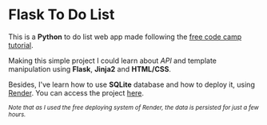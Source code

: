 # Flask To Do List
This is a **Python** to do list web app made following the [free code camp tutorial](https://www.youtube.com/watch?v=Z1RJmh_OqeA).

Making this simple project I could learn about *API* and template manipulation using **Flask**, **Jinja2** and **HTML/CSS**.

Besides, I've learn how to use **SQLite** database and how to deploy it, using [Render](https://render.com/).
You can access the project [here](https://todolistjoao.onrender.com/).

<sub>*Note that as I used the free deploying system of Render, the data is persisted for just a few hours.*</sub>
